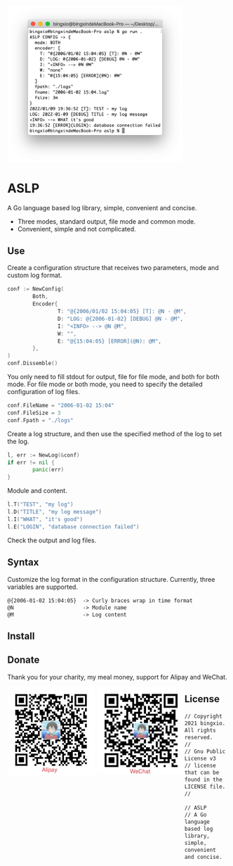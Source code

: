 <img src="assets/art.png" width=400>

# ASLP
A Go language based log library, simple, convenient and concise.
- Three modes, standard output, file mode and common mode.
- Convenient, simple and not complicated.
## Use
Create a configuration structure that receives two parameters, mode and custom log format.
```go
conf := NewConfig(
        Both,
        Encoder{
                T: "@{2006/01/02 15:04:05} [T]: @N - @M",
                D: "LOG: @{2006-01-02} [DEBUG] @N - @M",
                I: "<INFO> --> @N @M",
                W: "",
                E: "@{15:04:05} [ERROR](@N): @M",
        },
)
conf.Dissemble()
```
You only need to fill stdout for output, file for file mode, and both for both mode.
For file mode or both mode, you need to specify the detailed configuration of log files.
```go
conf.FileName = "2006-01-02 15:04"
conf.FileSize = 3
conf.Fpath = "./logs"
```
Create a log structure, and then use the specified method of the log to set the log.
```go
l, err := NewLog(&conf)
if err != nil {
        panic(err)
}
```
Module and content.
```go
l.T("TEST", "my log")
l.D("TITLE", "my log message")
l.I("WHAT", "it's good")
l.E("LOGIN", "database connection failed")
```
Check the output and log files.
## Syntax
Customize the log format in the configuration structure. Currently, three variables are supported.
```
@{2006-01-02 15:04:05}  -> Curly braces wrap in time format
@N                      -> Module name
@M                      -> Log content
```
## Install
## Donate
Thank you for your charity, my meal money, support for Alipay and WeChat.


<div style="float: left">
        <img src="assets/donate-alipay.png" width=200>
        <img src="assets/donate-wechat.png" width=200>
</div>

## License
```
// Copyright 2021 bingxio. All rights reserved.
//
// Gnu Public License v3
// license that can be found in the LICENSE file.
//

// ASLP
// A Go language based log library, simple, convenient and concise.
```
